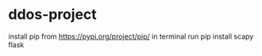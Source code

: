 # ddos-project

install pip from https://pypi.org/project/pip/
in terminal run pip install scapy flask
